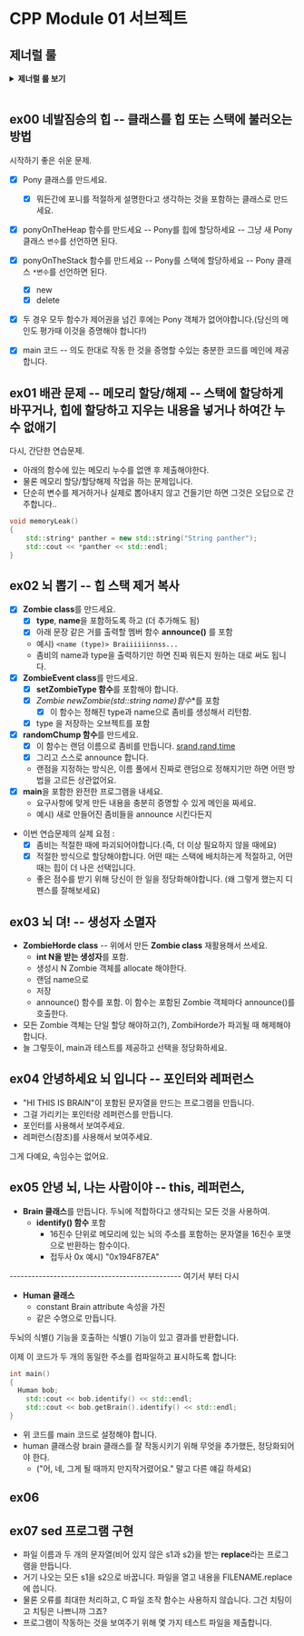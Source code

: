 # CPP Module 01 서브젝트

## 제너럴 룰

<details>
<summary> <b> 제너럴 룰 보기 </b>  </summary><br>
<div markdown="1">
  
- 헤더 안에 구현된 모든 기능(템플릿의 경우는 제외) 및 보호되지 않은 헤더는 exercise 0점을 의미합니다.
- 모든 **출력은 표준 출력으로** 하며, 특별히 지정하지 않는 한 **개행(\n)으로 끝납니다.**
- 부과된 파일 이름 뒤에는 letter, 클래스 이름, 함수 이름, 메서드 이름이 와야합니다.
- 기억하십시오: 이제 더 이상 C가 아닌 C++로 코딩하고 있습니다. 따라서:
  - 다음 기능은 **금지**되어 있으며 사용시 0점 처리를 받습니다. 묻지도 따지지도 마시오: ***alloc, *printf, free*
  - 기본적으로 표준 라이브러리의 모든 것을 사용할 수 있습니다. **그러나** C++ 버전의 함수를 사용하는 것이 현명할 것입니다.
    당신은 C에 익숙합니다. 당신이 아는 것을 유지하는 대신, C++ 버전의 함수를 사용하는 것이 현명할 것입니다. 결국 이건 새로운 언어입니다.
  - 그리고 **네, 안돼요.** 써도 될 때까지는 [STL](https://www.cplusplus.com/reference/stl/)을 사용할 수 없습니다.(즉, 모듈08 전에는 안됨).
  - 이는 include <algorithm>을 필요로 하는 모든 것은--벡터/리스트/맵/등등--다 안된다는 뜻입니다.
- 명시적으로 금지된 기능 또는 기계의 사용은 묻지도 따지지도 않고 0점 처리됩니다.
- 또한, 달리 명시되지 않는 한 C++ 키워드 **using namespace**및 **friend**는 금지되어 있습니다.
  - 그들의 사용은 질문없이 **-42점**으로 처리 될 것입니다.
- 클래스와 관련된 파일은 달리 명시되지 않는 한 항상 **ClassName.hpp** 및 **ClassName.cpp**입니다.
- Turn-in 디렉토리는 **ex00/**, **ex01/**, ... , **exn/**.
- 예제를 철저하게 읽어야합니다. exercise의 설명에서는 명확하지 않았던 요구 사항을 포함하고 있을 수 있습니다.
  만약 뭔가 모호해 보인다면, 당신이 **C++**를 충분히 이해하지 못한 것입니다.
- 앞에서부터 배운 **C++** 도구는 사용할 수 있으므로, external 라이브러리는 사용할 수 없습니다. 그리고 물어보기 전에 말해드려요:
  - 그것은 또한 **C++11과 파생 모델**, **Boost** 또는 C++ 없으면 못사는 놀라운 기술을 갖춘 친구가 알려준 그 어떤 것도 안된다는 뜻입니다.
  - = 범위 기반 for문 C++11이니까 사용 금지..
- 상당한 양의 클래스들을 제출해야 할 수도 있습니다. 이것은 좋아하는 텍스트 편집기를 스크립팅할 수 없다면 지루해 보일 수 있습니다.
- 시작하기 전에 각 exercise를 **완전히** 읽으십시오! 진짜로요, 읽으세요.
- 사용할 컴파일러는 **clang++**입니다.
- 코드는 다음 플래그를 사용하여 컴파일해야합니다: **-Wall -Wextra -Werror**
- 당신의 각 includes는 다른 includes들과 독립적으로 포함될 수 있어야 합니다. Includes는 분명히 그들이 의존하는 다른 모든 include를 포함해야합니다.
- 궁금할까봐: **C++에서는 코딩 스타일이 적용되지 않습니다.** 원하는 스타일 아무거나 사용 가능, 제한 없음. **하지만, 동료 평가자가 읽을 수 없는 코드는 채점 받을 수 없겠죠**
- 이제 중요한 사항 : 서브젝트에 명시적으로 설명하지 않는 한 **프로그램에 의해 채점되지 않습니다**. 따라서, 여러분은 exercise를 선택하는 방법에 있어서 어느 정도의 자유가 주어집니다. 하지만, 각 exercise의 제한조건에 유의하고, **게으르지 마세요**, 연습문제들이 제공해야되는 **많은 것들을 놓치게 될거예요!**
- 제출하는 파일에 일부 관계없는 파일이 있는 것은 문제가 되지 않습니다. 요청한 파일보다 더 많은 파일로 코드를 분리할 수도 있습니다.
  결과가 프로그램에 의해 채점되지 않는 한, 자유롭게 하세요.
- 비록 서브젝트의 exercise가 짧더라도, 알아야 할 것을 확실히 이해하고, 가능한 최선의 방법으로 풀었다는 것을 확실히 하기 위해 시간을 들이는 것은 가치가 있습니다.
- 오딘의 이름으로, 토르의 이름으로! 머리를 쓰세요!!!
  
 </div> 
 </details>
 <BR>
  
## ex00  네발짐승의 힙 -- 클래스를 힙 또는 스택에 불러오는 방법

시작하기 좋은 쉬운 문제.

- [x] Pony 클래스를 만드세요.
  - [x] 뭐든간에 포니를 적절하게 설명한다고 생각하는 것을 포함하는 클래스로 만드세요.
- [x] ponyOnTheHeap 함수를 만드세요 -- Pony를 힙에 할당하세요 -- 그냥 새 Pony 클래스 `변수`를 선언하면 된다.
- [x] ponyOnTheStack 함수를 만드세요 -- Pony를 스택에 할당하세요 -- Pony 클래스 `*변수`를 선언하면 된다.
  - [x] new
  - [x] delete
- [x] 두 경우 모두 함수가 제어권을 넘긴 후에는 Pony 객체가 없어야합니다.(당신의 메인도 평가때 이것을 증명해야 합니다!)

- [x] main 코드 -- 의도 한대로 작동 한 것을 증명할 수있는 충분한 코드를 메인에 제공합니다.

## ex01 배관 문제 -- 메모리 할당/해제 -- 스택에 할당하게 바꾸거나, 힙에 할당하고 지우는 내용을 넣거나 하여간 누수 없애기

다시, 간단한 연습문제.

- 아래의 함수에 있는 메모리 누수를 없앤 후 제출해야한다.
- 물론 메모리 할당/할당해제 작업을 하는 문제입니다.
- 단순히 변수를 제거하거나 실제로 뽑아내지 않고 건들기만 하면 그것은 오답으로 간주합니다..

~~~C++
void memoryLeak()
{
    std::string* panther = new std::string("String panther");
    std::cout << *panther << std::endl;
}
~~~

## ex02 뇌 뽑기 -- 힙 스택 제거 복사

- [x] **Zombie class**를 만드세요.
  - [x] **type**, **name**을 포함하도록 하고 (더 추가해도 됨)
  - [x] 아래 문장 같은 거를 출력할 멤버 함수 **announce()** 를 포함
  - 예시) `<name (type)> Braiiiiiinnss...`
  - 좀비의 name과 type을 출력하기만 하면 진짜 뭐든지 원하는 대로 써도 됩니다.
- [x] **ZombieEvent class**를 만드세요.
  - [x] **setZombieType 함수**를 포함해야 합니다.
  - [x] **Zombie* newZombie(std::string name)함수**를 포함
    - [x] 이 함수는 정해진 type과 name으로 좀비를 생성해서 리턴함.
  - [x] type 을 저장하는 오브젝트를 포함
- [x] **randomChump 함수**를 만드세요.
  - [x] 이 함수는 랜덤 이름으로 좀비를 만듭니다. [srand,rand,time](https://blockdmask.tistory.com/308)
  - [x] 그리고 스스로 announce 합니다.
  - 랜점을 지정하는 방식은, 이름 풀에서 진짜로 랜덤으로 정해지기만 하면 어떤 방법을 고르든 상관없어요.
- [x] **main**을 포함한 완전한 프로그램을 내세요.
  - 요구사항에 맞게 만든 내용을 충분히 증명할 수 있게 메인을 짜세요.
  - 예시) 새로 만들어진 좀비들을 announce 시킨다든지
- 이번 연습문제의 실제 요점 :
  - [x] 좀비는 적절한 때에 파괴되어야합니다.(즉, 더 이상 필요하지 않을 때에요)
  - [x] 적절한 방식으로 할당해야합니다. 어떤 때는 스택에 배치하는게 적절하고, 어떤 때는 힙이 더 나은 선택입니다.
  - 좋은 점수를 받기 위해 당신이 한 일을 정당화해야합니다. (왜 그렇게 했는지 디펜스를 잘해보세요)

## ex03 뇌 뎌! -- 생성자 소멸자

- **ZombieHorde class** -- 위에서 만든 **Zombie class** 재활용해서 쓰세요.
  - **int N을 받는 생성자**를 포함.
  - 생성시 N Zombie 객체를 allocate 해야한다. 
  - 랜덤 name으로
  - 저장
  - announce() 함수를 포함. 이 함수는 포함된 Zombie 객체마다 announce()를 호출한다.
- 모든 Zombie 객체는 단일 할당 해야하고(?), ZombiHorde가 파괴될 때 해제해야합니다.
- 늘 그렇듯이, main과 테스트를 제공하고 선택을 정당화하세요.

## ex04 안녕하세요 뇌 입니다 -- 포인터와 레퍼런스

- "HI THIS IS BRAIN"이 포함된 문자열을 만드는 프로그램을 만듭니다.
- 그걸 가리키는 포인터랑 레퍼런스를 만듭니다.
- 포인터를 사용해서 보여주세요.
- 레퍼런스(참조)를 사용해서 보여주세요.

그게 다예요, 속임수는 없어요.

## ex05 안녕 뇌, 나는 사람이야 -- this, 레퍼런스,

- **Brain 클래스**를 만듭니다. 두뇌에 적합하다고 생각되는 모든 것을 사용하여.
  - **identify() 함수** 포함
    - 16진수 단위로 메모리에 있는 뇌의 주소를 포함하는 문자열을 16진수 포맷으로 반환하는 함수이다.
    - 접두사 0x 예시) "0x194F87EA"

----------------------------------------------- 여기서 부터 다시 
- **Human 클래스**
  - constant Brain attribute 속성을 가진
  - 같은 수명으로 만듭니다.
  
두뇌의 식별() 기능을 호출하는 식별() 기능이 있고
결과를 반환합니다.

이제 이 코드가 두 개의 동일한 주소를 컴파일하고 표시하도록 합니다:

~~~C++
int main()
{
  Human bob;
    std::cout << bob.identify() << std::endl;
    std::cout << bob.getBrain().identify() << std::endl;
}
~~~

- 위 코드를 main 코드로 설정해야 합니다.
- human 클래스랑 brain 클래스를 잘 작동시키기 위해 무엇을 추가했든, 정당화되어야 한다.
  - ("어, 네, 그게 될 때까지 만지작거렸어요." 말고 다른 얘길 하세요)

## ex06 

## ex07 sed 프로그램 구현
- 파일 이름과 두 개의 문자열(비어 있지 않은 s1과 s2)을 받는 **replace**라는 프로그램을 만듭니다.
- 거기 나오는 모든 s1을 s2으로 바꿉니다. 파일을 열고 내용을 FILENAME.replace에 씁니다. 
- 물론 오류를 최대한 처리하고, C 파일 조작 함수는 사용하지 않습니다. 그건 치팅이고 치팅은 나쁘니까 그죠?
- 프로그램이 작동하는 것을 보여주기 위해 몇 가지 테스트 파일을 제출합니다.
